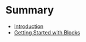 # Summary

* [Introduction](README.md)
* [Getting Started with Blocks](getting-started-with-blocks.md)

